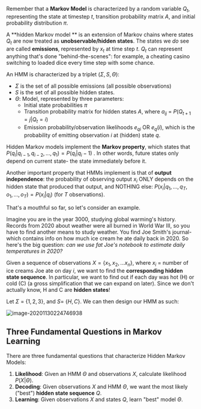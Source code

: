 Remember that a **Markov Model** is characterized by a random variable $Q_t$, representing the state at timestep $t$, transition probability matrix $A$, and initial probability distribution $\pi$. 

A **hidden Markov model ** is an extension of Markov chains where states $Q_t$ are now treated as **unobservable/hidden states**. The states we *do* see are called **emissions**, represented by $x_t$ at time step $t$. $Q_t$ can represent anything that's done "behind-the-scenes": for example, a cheating casino switching to loaded dice every time step with some chance. 

An HMM is characterized by a triplet $(\Sigma, S, \Theta)$:

- $\Sigma$ is the set of all possible emissions (all possible observations)
- $S$ is the set of all possible hidden states.
- $\Theta$: Model, represented by three parameters: 
  - Initial state probabilities $\pi$
  - Transition probability matrix for hidden states $A$, where $a_{ij}$ = $P(Q_{t+1} = j | Q_t = i)$ 
  - Emission probability/observation likelihoods $e_{qi}$ OR $e_q(i)$, which is the probability of emitting observation $i$ at (hidden) state $q$.

Hidden Markov models implement the **Markov property**, which states that $P(q_i | q_{i-1}, q_{i-2},...,q_1) = P(q_i | q_i-1)$ . In other words, future states only depend on current state- the state immediately before it. 

Another important property that HMMs implement is that of **output independence**: the probability of observing output $x_i$ ONLY depends  on the hidden state that produced that output, and NOTHING else: $P(x_i|q_1,...,q_T,o_1,...,o_T) = P(x_i|q_i)$ (for $T$ observations).

That's a mouthful so far, so let's consider an example. 

Imagine you are in the year 3000, studying global warming's history. Records from 2020 about weather were all burned in World War III, so you have to find another means to study weather. You find Joe Smith's journal- which contains info on how much ice cream he ate daily back in 2020. So here's the big question: *can we use fat Joe's notebook to estimate daily temperatures in 2020?* 

Given a sequence of observations $X = \{x_1, x_2,...x_n\}$, where $x_i$ = number of ice creams Joe ate on day $i$, we want to find the **corresponding hidden state sequence**. In particular, we want to find out if each day was hot (H) or cold (C) (a gross simplification that we can expand on later). Since we don't actually know, H and C are **hidden states**! 

Let $\Sigma$ = $\{1,2,3\}$, and $S$= $\{H,C\}$. We can then design our HMM as such:

![image-20201130224746938](C:\Users\Kevin\AppData\Roaming\Typora\typora-user-images\image-20201130224746938.png)

## Three Fundamental Questions in Markov Learning

There are three fundamental questions that characterize Hidden Markov Models:

1. **Likelihood**: Given an HMM $\Theta$ and observations $X$, calculate likelihood $P(X|\Theta)$.
2. **Decoding**: Given observations $X$ and HMM $\Theta$, we want the most likely ("best") **hidden state sequence** $Q$. 
3. **Learning**: Given observations $X$ and states $Q$, learn "best" model $\Theta$. 

